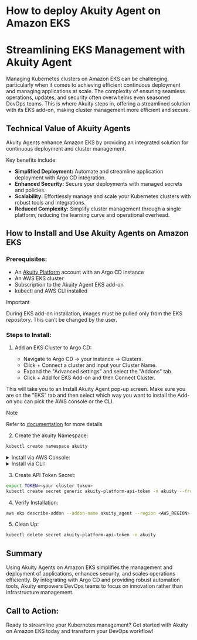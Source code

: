 # How to deploy Akuity Agent on Amazon EKS

# Streamlining EKS Management with Akuity Agent

Managing Kubernetes clusters on Amazon EKS can be challenging, particularly when it comes to achieving efficient continuous deployment and managing applications at scale. The complexity of ensuring seamless operations, updates, and security often overwhelms even seasoned DevOps teams. This is where Akuity steps in, offering a streamlined solution with its EKS add-on, making cluster management more efficient and secure.

## Technical Value of Akuity Agents

Akuity Agents enhance Amazon EKS by providing an integrated solution for continuous deployment and cluster management.

Key benefits include:

- **Simplified Deployment:** Automate and streamline application deployment with Argo CD integration.
- **Enhanced Security:** Secure your deployments with managed secrets and policies.
- **Scalability:** Effortlessly manage and scale your Kubernetes clusters with robust tools and integrations.
- **Reduced Complexity:** Simplify cluster management through a single platform, reducing the learning curve and operational overhead.

## How to Install and Use Akuity Agents on Amazon EKS


### Prerequisites:

- An [Akuity Platform](https://akuity.cloud/) account with an Argo CD instance
- An AWS EKS cluster
- Subscription to the Akuity Agent EKS add-on
- kubectl and AWS CLI installed

> [!IMPORTANT]
> During EKS add-on installation, images must be pulled only from the EKS repository. This can’t be changed by the user.

### Steps to Install:

1. Add an EKS Cluster to Argo CD:

   - Navigate to Argo CD → your instance → Clusters.
   - Click + Connect a cluster and input your Cluster Name.
   - Expand the "Advanced settings" and select the "Addons" tab.
   - Click + Add for EKS Add-on and then Connect Cluster.

This will take you to an Install Akuity Agent pop-up screen. Make sure you are on the "EKS" tab and then select which way you want to install the Add-on you can pick the AWS console or the CLI.

> [!NOTE]
> Refer to [documentation](https://docs.akuity.io/tutorials/eks-addon-agent-install/#create-the-akuity-namespace) for more details

2. Create the akuity Namespace:

 ```bash
kubectl create namespace akuity
```



<details>
<summary>
Install via AWS Console:
</summary>
<br>

   - Go to the EKS cluster in the AWS console.
   - Navigate to the add-ons tab and select Get more add-ons.
   - Find and select Akuity Agent and follow the prompts to complete the installation.

<img src="https://docs.akuity.io/assets/images/eks_addon_aws_console_1-5dac538e669b7f23b40202855ba3e827.png" alt="stuff">

Go to the Akuity Platform's Cluster page and copy the JSON from Step 1.

<img src="https://docs.akuity.io/assets/images/eks_addon_akp_cluster_add_2-74b8813acb4073b39bcf69662ff6d8ef.png" alt="stuff">

It will look something like this.

```json
{
  "akpUrl": "https://akuity.cloud/api/v1/orgs/yx8wvj7x/argocd/instances/ssvo50jge/clusters/923arp4j/manifests"
}
```
</details>

<details>
<summary>
Install via CLI:
</summary>
<br>

- **Install the Akuity Agent add-on** - In the Install Akuity Agent pop-up screen, enter the name of your EKS cluster
- click "Copy to Clipboard" on step 2.

<img src="https://docs.akuity.io/assets/images/eks_addon_akp_cluster_add_3-6176f1feefb71fe66c84c496660262db.png" alt="stuff">

- Paste the copied command into your terminal and run it to apply the agent manifest.

It will look something like this

```bash
export AKP_API_URL="<The URL you got from AKP>"
aws eks create-addon --cluster-name my-cluster --addon-name akuity_agent \
   --configuration-values "{\"akpUrl\":\"$AKP_API_URL\"}" --resolve-conflicts OVERWRITE
```

</details>


3. Create API Token Secret:


```bash
export TOKEN=<your cluster token>
kubectl create secret generic akuity-platform-api-token -n akuity --from-literal=AKP_TOKEN="$TOKEN"
```

4. Verify Installation:


```bash
aws eks describe-addon --addon-name akuity_agent --region <AWS_REGION> --cluster-name <CLUSTER_NAME>
```

5. Clean Up:

```bash
kubectl delete secret akuity-platform-api-token -n akuity
```

## Summary
Using Akuity Agents on Amazon EKS simplifies the management and deployment of applications, enhances security, and scales operations efficiently. By integrating with Argo CD and providing robust automation tools, Akuity empowers DevOps teams to focus on innovation rather than infrastructure management.

## Call to Action:

Ready to streamline your Kubernetes management? Get started with Akuity on Amazon EKS today and transform your DevOps workflow!
